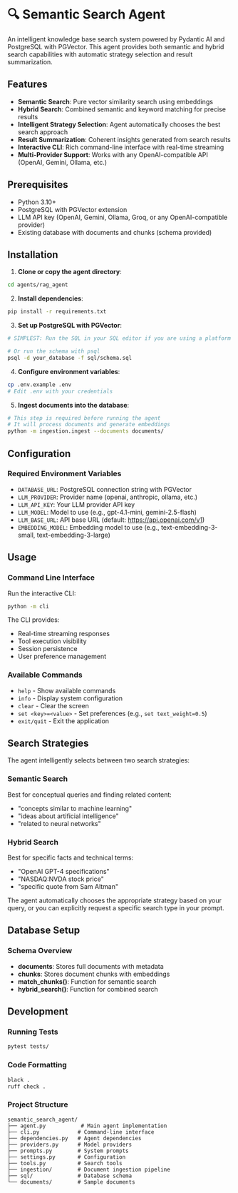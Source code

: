 # 🔍 Semantic Search Agent

An intelligent knowledge base search system powered by Pydantic AI and PostgreSQL with PGVector. This agent provides both semantic and hybrid search capabilities with automatic strategy selection and result summarization.

## Features

- **Semantic Search**: Pure vector similarity search using embeddings
- **Hybrid Search**: Combined semantic and keyword matching for precise results
- **Intelligent Strategy Selection**: Agent automatically chooses the best search approach
- **Result Summarization**: Coherent insights generated from search results
- **Interactive CLI**: Rich command-line interface with real-time streaming
- **Multi-Provider Support**: Works with any OpenAI-compatible API (OpenAI, Gemini, Ollama, etc.)

## Prerequisites

- Python 3.10+
- PostgreSQL with PGVector extension
- LLM API key (OpenAI, Gemini, Ollama, Groq, or any OpenAI-compatible provider)
- Existing database with documents and chunks (schema provided)

## Installation

1. **Clone or copy the agent directory**:
```bash
cd agents/rag_agent
```

2. **Install dependencies**:
```bash
pip install -r requirements.txt
```

3. **Set up PostgreSQL with PGVector**:
```bash
# SIMPLEST: Run the SQL in your SQL editor if you are using a platform like Supabase/Postgres

# Or run the schema with psql
psql -d your_database -f sql/schema.sql
```

4. **Configure environment variables**:
```bash
cp .env.example .env
# Edit .env with your credentials
```

5. **Ingest documents into the database**:
```bash
# This step is required before running the agent
# It will process documents and generate embeddings
python -m ingestion.ingest --documents documents/
```

## Configuration

### Required Environment Variables

- `DATABASE_URL`: PostgreSQL connection string with PGVector
- `LLM_PROVIDER`: Provider name (openai, anthropic, ollama, etc.)
- `LLM_API_KEY`: Your LLM provider API key
- `LLM_MODEL`: Model to use (e.g., gpt-4.1-mini, gemini-2.5-flash)
- `LLM_BASE_URL`: API base URL (default: https://api.openai.com/v1)
- `EMBEDDING_MODEL`: Embedding model to use (e.g., text-embedding-3-small, text-embedding-3-large)

## Usage

### Command Line Interface

Run the interactive CLI:
```bash
python -m cli
```

The CLI provides:
- Real-time streaming responses
- Tool execution visibility
- Session persistence
- User preference management

### Available Commands

- `help` - Show available commands
- `info` - Display system configuration
- `clear` - Clear the screen
- `set <key>=<value>` - Set preferences (e.g., `set text_weight=0.5`)
- `exit/quit` - Exit the application

## Search Strategies

The agent intelligently selects between two search strategies:

### Semantic Search
Best for conceptual queries and finding related content:
- "concepts similar to machine learning"
- "ideas about artificial intelligence"
- "related to neural networks"

### Hybrid Search
Best for specific facts and technical terms:
- "OpenAI GPT-4 specifications"
- "NASDAQ:NVDA stock price"
- "specific quote from Sam Altman"

The agent automatically chooses the appropriate strategy based on your query, or you can explicitly request a specific search type in your prompt.

## Database Setup

### Schema Overview

- **documents**: Stores full documents with metadata
- **chunks**: Stores document chunks with embeddings
- **match_chunks()**: Function for semantic search
- **hybrid_search()**: Function for combined search

## Development

### Running Tests
```bash
pytest tests/
```

### Code Formatting
```bash
black .
ruff check .
```

### Project Structure
```
semantic_search_agent/
├── agent.py           # Main agent implementation
├── cli.py            # Command-line interface
├── dependencies.py   # Agent dependencies
├── providers.py      # Model providers
├── prompts.py        # System prompts
├── settings.py       # Configuration
├── tools.py          # Search tools
├── ingestion/        # Document ingestion pipeline
├── sql/              # Database schema
└── documents/        # Sample documents
```


